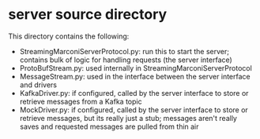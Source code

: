 server source directory
=======================

This directory contains the following:
* StreamingMarconiServerProtocol.py: run this to start the server; contains bulk of logic for handling requests (the server interface)
* ProtoBufStream.py: used internally in StreamingMarconiServerProtocol
* MessageStream.py: used in the interface between the server interface and drivers
* KafkaDriver.py: if configured, called by the server interface to store or retrieve messages from a Kafka topic
* MockDriver.py: if configured, called by the server interface to store or retrieve messages, but its really just a stub; messages aren't really saves and requested messages are pulled from thin air
